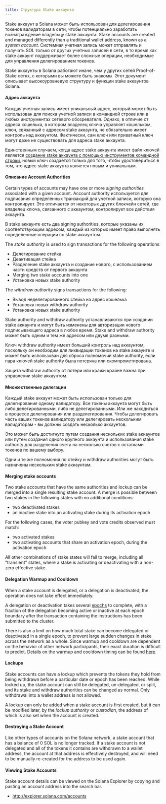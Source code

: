 ```yaml
---
title: Структура Stake аккаунта
---
```


Stake аккаунт в Solana может быть использован для делегирования токенов валидаторам в сети, чтобы потенциально заработать вознаграждение владельцу stake аккаунта. Stake accounts are created and managed differently than a traditional wallet address, known as a _system account_. Системная учетная запись может отправлять и получать SOL только от других учетных записей в сети, в то время как stake аккаунт поддерживает более сложные операции, необходимые для управления делегированием токенов.

Stake аккаунты в Solana работают иначе, чем у других сетей Proof-of-Stake сетях, с которыми вы можете быть знакомы. Этот документ описывает высокоуровневую структуру и функции stake аккаунтов Solana.

#### Адрес аккаунта

Каждая учетная запись имеет уникальный адрес, который может быть использован для поиска учетной записи в командной строке или в любых инструментах сетевого обозревателя. Однако, в отличие от адреса кошелька, в котором владелец ключа управляет кошельком, ключ, связанный с адресом stake аккаунта, не обязательно имеет контроль над аккаунтом. Фактически, сам ключ или приватный ключ могут даже не существовать для адреса stake аккаунта.

Единственным случаем, когда адрес stake аккаунта имеет файл ключей является [создание stake аккаунта с помощью инструментов командной строки](../cli/delegate-stake.md#create-a-stake-account), новый ключ создается только для того, чтобы удостовериться в том, что адрес stake аккаунта является новым и уникальным.

#### Описание Account Authorities

Certain types of accounts may have one or more _signing authorities_ associated with a given account. Account authority используется для подписания определенных транзакций для учетной записи, которую она контролирует. Это отличается от некоторых других блокчейн сетей, где владелец ключа, связанного с аккаунтом, контролирует все действия аккаунта.

В stake аккаунте есть два signing authorities, которые указаны их соответствующим адресом, каждый из которых имеет право выполнять определенные операции со stake аккаунтом.

The _stake authority_ is used to sign transactions for the following operations:

- Делегирование стейка
- Деактивация стейка
- Разделение stake аккаунта и создание нового, с использованием части средств от первого аккаунта
- Merging two stake accounts into one
- Установка новых stake authority

The _withdraw authority_ signs transactions for the following:

- Вывод неделегированного стейка на адрес кошелька
- Установка новых withdraw authority
- Установка новых stake authority

Stake authority and withdraw authority устанавливаются при создании stake аккаунта и могут быть изменены для авторизации нового подписывающего адреса в любое время. Stake and withdraw authority может быть одним и тем же адресом или двумя разными.

Ключ withdraw authority имеет больший контроль над аккаунтом, поскольку он необходим для ликвидации токенов на stake аккаунте и может быть использован для сброса полномочий stake authority, если пара ключей stake authority была потеряна или скомпрометирована.

Защита withdraw authority от потери или кражи крайне важна при управлении stake аккаунтом.

#### Множественные делегации

Каждый stake аккаунт может быть использован только для делегирования одному валидатору. Все токены аккаунта могут быть либо делегированными, либо не делегированными. Или же находиться в процессе делегирования или разделегирования. Чтобы делегировать часть ваших токенов валидатору или делегировать нескольким валидаторам - вы должны создать несколько аккаунтов.

Это может быть достигнуто путем создания нескольких stake аккаунтов или путем создания одного крупного аккаунта и использования stake authority для разделения счета на несколько счетов с остатками токенов по вашему выбору.

Одни и те же полномочия по стейку и withdraw authorities могут быть назначены нескольким stake аккаунтам.

#### Merging stake accounts

Two stake accounts that have the same authorities and lockup can be merged into a single resulting stake account. A merge is possible between two stakes in the following states with no additional conditions:

- two deactivated stakes
- an inactive stake into an activating stake during its activation epoch

For the following cases, the voter pubkey and vote credits observed must match:

- two activated stakes
- two activating accounts that share an activation epoch, during the activation epoch

All other combinations of stake states will fail to merge, including all "transient" states, where a stake is activating or deactivating with a non-zero effective stake.

#### Delegation Warmup and Cooldown

When a stake account is delegated, or a delegation is deactivated, the operation does not take effect immediately.

A delegation or deactivation takes several [epochs](../terminology.md#epoch) to complete, with a fraction of the delegation becoming active or inactive at each epoch boundary after the transaction containing the instructions has been submitted to the cluster.

There is also a limit on how much total stake can become delegated or deactivated in a single epoch, to prevent large sudden changes in stake across the network as a whole. Since warmup and cooldown are dependent on the behavior of other network participants, their exact duration is difficult to predict. Details on the warmup and cooldown timing can be found [here](../cluster/stake-delegation-and-rewards.md#stake-warmup-cooldown-withdrawal).

#### Lockups

Stake accounts can have a lockup which prevents the tokens they hold from being withdrawn before a particular date or epoch has been reached. While locked up, the stake account can still be delegated, un-delegated, or split, and its stake and withdraw authorities can be changed as normal. Only withdrawal into a wallet address is not allowed.

A lockup can only be added when a stake account is first created, but it can be modified later, by the _lockup authority_ or _custodian_, the address of which is also set when the account is created.

#### Destroying a Stake Account

Like other types of accounts on the Solana network, a stake account that has a balance of 0 SOL is no longer tracked. If a stake account is not delegated and all of the tokens it contains are withdrawn to a wallet address, the account at that address is effectively destroyed, and will need to be manually re-created for the address to be used again.

#### Viewing Stake Accounts

Stake account details can be viewed on the Solana Explorer by copying and pasting an account address into the search bar.

- http://explorer.solana.com/accounts
